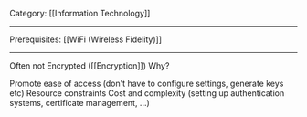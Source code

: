 Category: [[Information Technology]]
___
Prerequisites: [[WiFi (Wireless Fidelity)]]
___
Often not Encrypted ([[Encryption]])
Why?

Promote ease of access (don't have to configure settings, generate keys etc)
Resource constraints
Cost and complexity (setting up authentication systems, certificate management, ...)

